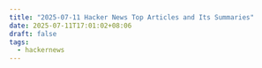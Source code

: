 ```yaml
---
title: "2025-07-11 Hacker News Top Articles and Its Summaries"
date: 2025-07-11T17:01:02+08:06
draft: false
tags:
  - hackernews
---
```


